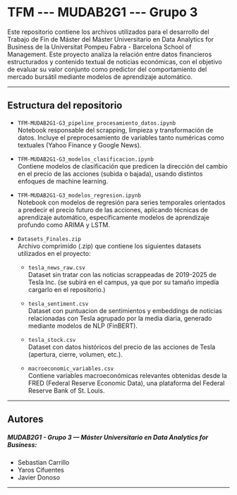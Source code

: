 # TFM --- MUDAB2G1 --- Grupo 3

Este repositorio contiene los archivos utilizados para el desarrollo del Trabajo de Fin de Máster del Máster Universitario en Data Analytics for Business de la Universitat Pompeu Fabra - Barcelona School of Management. 
Este proyecto analiza la relación entre datos financieros estructurados y contenido textual de noticias económicas, con el objetivo de evaluar su valor conjunto como predictor del comportamiento del mercado bursátil mediante modelos de aprendizaje automático.

---

## Estructura del repositorio

- `TFM-MUDAB2G1-G3_pipeline_procesamiento_datos.ipynb`  
  Notebook responsable del scrapping, limpieza y transformación de datos. Incluye el preprocesamiento de variables tanto numéricas como textuales (Yahoo Finance y Google News).

- `TFM-MUDAB2G1-G3_modelos_clasificacion.ipynb`  
  Contiene modelos de clasificación que predicen la dirección del cambio en el precio de las acciones (subida o bajada), usando distintos enfoques de machine learning.

- `TFM-MUDAB2G1-G3_modelos_regresion.ipynb`  
  Notebook con modelos de regresión para series temporales orientados a predecir el precio futuro de las acciones, aplicando técnicas de aprendizaje automático, específicamente modelos de aprendizaje profundo como ARIMA y LSTM.

- `Datasets_Finales.zip`  
   Archivo comprimido (.zip) que contiene los siguientes datasets utilizados en el proyecto:
  
  - `tesla_news_raw.csv`  
    Dataset sin tratar con las noticias scrappeadas de 2019-2025 de Tesla Inc. (se subirá en el campus, ya que por su tamaño impedía cargarlo en el repositorio.)
    
  - `tesla_sentiment.csv`  
    Dataset con puntuacion de sentimientos y embeddings de noticias relacionadas con Tesla agrupado por la media diaria, generado mediante modelos de NLP (FinBERT).
  
  - `tesla_stock.csv`  
    Dataset con datos históricos del precio de las acciones de Tesla (apertura, cierre, volumen, etc.).

  - `macroeconomic_variables.csv`  
    Contiene variables macroeconómicas relevantes obtenidas desde la FRED (Federal Reserve Economic Data), una plataforma del Federal Reserve Bank of St. Louis.


---

## Autores

##### MUDAB2G1 - Grupo 3 — Máster Universitario en Data Analytics for Business:
- Sebastian Carrillo
- Yaros Cifuentes
- Javier Donoso


---

